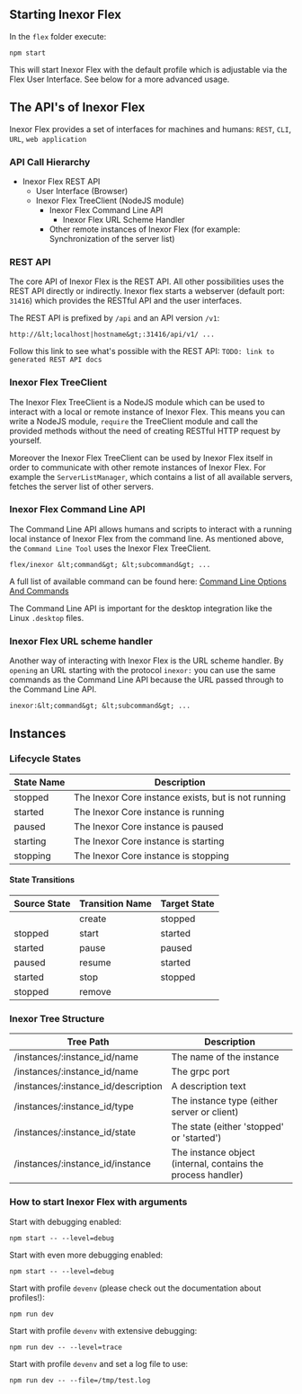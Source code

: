
## Starting Inexor Flex

In the `flex` folder execute:

```
npm start
```

This will start Inexor Flex with the default profile which is adjustable via the Flex User Interface. See below for a more advanced usage.

## The API's of Inexor Flex

Inexor Flex provides a set of interfaces for machines and humans: `REST`, `CLI`, `URL`, `web application`

### API Call Hierarchy

* Inexor Flex REST API
  * User Interface (Browser)
  * Inexor Flex TreeClient (NodeJS module)
    * Inexor Flex Command Line API
      * Inexor Flex URL Scheme Handler
    * Other remote instances of Inexor Flex (for example: Synchronization of the server list)

### REST API

The core API of Inexor Flex is the REST API. All other possibilities uses the REST API directly or indirectly. Inexor flex starts a webserver (default port: `31416`) which provides the RESTful API and the user interfaces.

The REST API is prefixed by `/api` and an API version `/v1`:

```
http://&lt;localhost|hostname&gt;:31416/api/v1/ ...
```

Follow this link to see what's possible with the REST API: `TODO: link to generated REST API docs`

### Inexor Flex TreeClient

The Inexor Flex TreeClient is a NodeJS module which can be used to interact with a local or remote instance of Inexor Flex. This means you can write a NodeJS module, `require` the TreeClient module and call the provided methods without the need of creating RESTful HTTP request by yourself.

Moreover the Inexor Flex TreeClient can be used by Inexor Flex itself in order to communicate with other remote instances of Inexor Flex. For example the `ServerListManager`, which contains a list of all available servers, fetches the server list of other servers.

### Inexor Flex Command Line API

The Command Line API allows humans and scripts to interact with a running local instance of Inexor Flex from the command line. As mentioned above, the `Command Line Tool` uses the Inexor Flex TreeClient.

```
flex/inexor &lt;command&gt; &lt;subcommand&gt; ...
```

A full list of available command can be found here: [Command Line Options And Commands](../../run/Command-Line-Options-And-Commands.md)

The Command Line API is important for the desktop integration like the Linux `.desktop` files.

### Inexor Flex URL scheme handler

Another way of interacting with Inexor Flex is the URL scheme handler. By `opening` an URL starting with the protocol `inexor:` you can use the same commands as the Command Line API because the URL passed through to the Command Line API.

```
inexor:&lt;command&gt; &lt;subcommand&gt; ...
```

## Instances

### Lifecycle States

| State Name | Description                                         |
| ---------- | --------------------------------------------------- |
| stopped    | The Inexor Core instance exists, but is not running |
| started    | The Inexor Core instance is running                 |
| paused     | The Inexor Core instance is paused                  |
| starting   | The Inexor Core instance is starting                |
| stopping   | The Inexor Core instance is stopping                |

#### State Transitions

| Source State | Transition Name | Target State |
| ------------ | --------------- | ------------------------------------ |
|              | create          | stopped |
| stopped      | start           | started |
| started      | pause           | paused  |
| paused       | resume          | started |
| started      | stop            | stopped |
| stopped      | remove          |         |

### Inexor Tree Structure

| Tree Path                           | Description                                                  |
| ----------------------------------- | ------------------------------------------------------------ |
| /instances/:instance_id/name        | The name of the instance                                     |
| /instances/:instance_id/name        | The grpc port                                                |
| /instances/:instance_id/description | A description text                                           |
| /instances/:instance_id/type        | The instance type (either server or client)                  |
| /instances/:instance_id/state       | The state (either 'stopped' or 'started')                    |
| /instances/:instance_id/instance    | The instance object (internal, contains the process handler) |

### How to start Inexor Flex with arguments

Start with debugging enabled:

```
npm start -- --level=debug
```

Start with even more debugging enabled:

```
npm start -- --level=debug
```

Start with profile `devenv` (please check out the documentation about profiles!):

```
npm run dev
```

Start with profile `devenv` with extensive debugging:

```
npm run dev -- --level=trace
```

Start with profile `devenv` and set a log file to use:

```
npm run dev -- --file=/tmp/test.log
```
